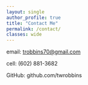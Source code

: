 ```yaml
---
layout: single
author_profile: true
title: "Contact Me"
permalink: /contact/
classes: wide
---
```


email: trobbins70@gmail.com

cell: (602) 881-3682

GitHub: github.com/twrobbins

